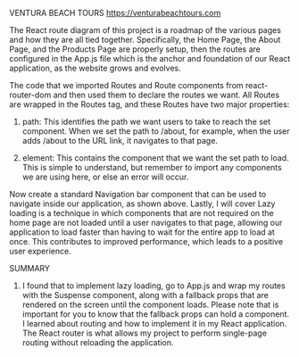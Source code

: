 VENTURA BEACH TOURS
https://venturabeachtours.com


The React route diagram of this project is a roadmap of the various pages and how they are all tied together. 
Specifically, the Home Page, the About Page, and the Products Page are properly setup, then the routes are configured
in the App.js file which is the anchor and foundation of our React application, as the website grows and evolves.

The code that we imported Routes and Route components from react-router-dom and then used them to declare the routes we want. 
All Routes are wrapped in the Routes tag, and these Routes have two major properties:

1) path: This identifies the path we want users to take to reach the set component. When we set the path to /about, for example, 
when the user adds /about to the URL link, it navigates to that page.

2) element: This contains the component that we want the set path to load. This is simple to understand, but remember to import 
any components we are using here, or else an error will occur.

Now create a standard Navigation bar component that can be used to navigate inside our application, as shown above.
Lastly, I will cover Lazy loading is a technique in which components that are not required on the home page are not loaded 
until a user navigates to that page, allowing our application to load faster than having to wait for the entire app to load 
at once. This contributes to improved performance, which leads to a positive user experience.

SUMMARY
1) I found that to implement lazy loading, go to App.js and wrap my routes with the Suspense component, along with a fallback 
props that are rendered on the screen until the component loads. Please note that is important for you to know that the 
fallback props can hold a component. I learned about routing and how to implement it in my React application. The React router 
is what allows my project to perform single-page routing without reloading the application.

